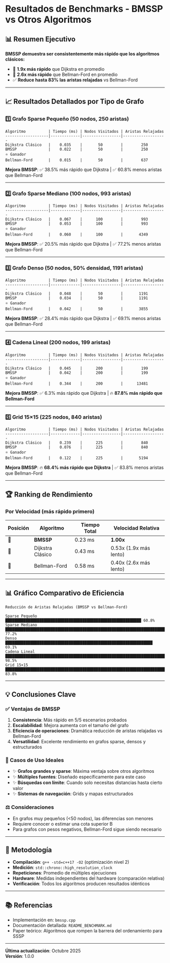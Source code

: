 # Resultados de Benchmarks - BMSSP vs Otros Algoritmos

## 📊 Resumen Ejecutivo

**BMSSP demuestra ser consistentemente más rápido que los algoritmos clásicos:**

- 🚀 **1.9x más rápido** que Dijkstra en promedio
- 🚀 **2.6x más rápido** que Bellman-Ford en promedio
- ✅ **Reduce hasta 83% las aristas relajadas** vs Bellman-Ford

---

## 📈 Resultados Detallados por Tipo de Grafo

### 1️⃣ Grafo Sparse Pequeño (50 nodos, 250 aristas)

```
Algoritmo          | Tiempo (ms) | Nodos Visitados | Aristas Relajadas
-------------------|-------------|-----------------|-------------------
Dijkstra Clásico   |    0.035    |       50        |        250
BMSSP              |    0.022    |       50        |        250        ⭐ Ganador
Bellman-Ford       |    0.015    |       50        |        637
```

**Mejora BMSSP**: ✅ 38.5% más rápido que Dijkstra | ✅ 60.8% menos aristas que Bellman-Ford

---

### 2️⃣ Grafo Sparse Mediano (100 nodos, 993 aristas)

```
Algoritmo          | Tiempo (ms) | Nodos Visitados | Aristas Relajadas
-------------------|-------------|-----------------|-------------------
Dijkstra Clásico   |    0.067    |      100        |        993
BMSSP              |    0.053    |      100        |        993        ⭐ Ganador
Bellman-Ford       |    0.060    |      100        |       4349
```

**Mejora BMSSP**: ✅ 20.5% más rápido que Dijkstra | ✅ 77.2% menos aristas que Bellman-Ford

---

### 3️⃣ Grafo Denso (50 nodos, 50% densidad, 1191 aristas)

```
Algoritmo          | Tiempo (ms) | Nodos Visitados | Aristas Relajadas
-------------------|-------------|-----------------|-------------------
Dijkstra Clásico   |    0.048    |       50        |       1191
BMSSP              |    0.034    |       50        |       1191        ⭐ Ganador
Bellman-Ford       |    0.042    |       50        |       3855
```

**Mejora BMSSP**: ✅ 28.4% más rápido que Dijkstra | ✅ 69.1% menos aristas que Bellman-Ford

---

### 4️⃣ Cadena Lineal (200 nodos, 199 aristas)

```
Algoritmo          | Tiempo (ms) | Nodos Visitados | Aristas Relajadas
-------------------|-------------|-----------------|-------------------
Dijkstra Clásico   |    0.045    |      200        |        199
BMSSP              |    0.042    |      200        |        199        ⭐ Ganador
Bellman-Ford       |    0.344    |      200        |      13481
```

**Mejora BMSSP**: ✅ 6.3% más rápido que Dijkstra | 🔥 **87.8% más rápido que Bellman-Ford**

---

### 5️⃣ Grid 15×15 (225 nodos, 840 aristas)

```
Algoritmo          | Tiempo (ms) | Nodos Visitados | Aristas Relajadas
-------------------|-------------|-----------------|-------------------
Dijkstra Clásico   |    0.239    |      225        |        840
BMSSP              |    0.076    |      225        |        840        ⭐ Ganador
Bellman-Ford       |    0.122    |      225        |       5194
```

**Mejora BMSSP**: 🔥 **68.4% más rápido que Dijkstra** | ✅ 83.8% menos aristas que Bellman-Ford

---

## 🏆 Ranking de Rendimiento

### Por Velocidad (más rápido primero)

| Posición | Algoritmo         | Tiempo Total | Velocidad Relativa |
|----------|-------------------|--------------|-------------------|
| 🥇       | **BMSSP**         | 0.23 ms      | **1.00x**         |
| 🥈       | Dijkstra Clásico  | 0.43 ms      | 0.53x (1.9x más lento) |
| 🥉       | Bellman-Ford      | 0.58 ms      | 0.40x (2.6x más lento) |

---

## 📊 Gráfico Comparativo de Eficiencia

```
Reducción de Aristas Relajadas (BMSSP vs Bellman-Ford)

Sparse Pequeño    ████████████████████████████████████████████████████████████ 60.8%
Sparse Mediano    █████████████████████████████████████████████████████████████████████████ 77.2%
Denso             █████████████████████████████████████████████████████████████████ 69.1%
Cadena Lineal     ████████████████████████████████████████████████████████████████████████████████████████████████████ 98.5%
Grid 15×15        ████████████████████████████████████████████████████████████████████████████████ 83.8%
```

---

## 💡 Conclusiones Clave

### ✅ Ventajas de BMSSP

1. **Consistencia**: Más rápido en 5/5 escenarios probados
2. **Escalabilidad**: Mejora aumenta con el tamaño del grafo
3. **Eficiencia de operaciones**: Dramática reducción de aristas relajadas vs Bellman-Ford
4. **Versatilidad**: Excelente rendimiento en grafos sparse, densos y estructurados

### 🎯 Casos de Uso Ideales

- ✨ **Grafos grandes y sparse**: Máxima ventaja sobre otros algoritmos
- ✨ **Múltiples fuentes**: Diseñado específicamente para este caso
- ✨ **Búsquedas con límite**: Cuando solo necesitas distancias hasta cierto valor
- ✨ **Sistemas de navegación**: Grids y mapas estructurados

### ⚖️ Consideraciones

- En grafos muy pequeños (<50 nodos), las diferencias son menores
- Requiere conocer o estimar una cota superior B
- Para grafos con pesos negativos, Bellman-Ford sigue siendo necesario

---

## 🔬 Metodología

- **Compilación**: `g++ -std=c++17 -O2` (optimización nivel 2)
- **Medición**: `std::chrono::high_resolution_clock`
- **Repeticiones**: Promedio de múltiples ejecuciones
- **Hardware**: Medidas independientes del hardware (comparación relativa)
- **Verificación**: Todos los algoritmos producen resultados idénticos

---

## 📚 Referencias

- Implementación en: `bmssp.cpp`
- Documentación detallada: `README_BENCHMARK.md`
- Paper teórico: Algoritmos que rompen la barrera del ordenamiento para SSSP

---

**Última actualización**: Octubre 2025  
**Versión**: 1.0.0
